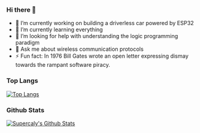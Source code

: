 ### Hi there 👋

<!--
**Riahelm/Riahelm** is a ✨ _special_ ✨ repository because its `README.md` (this file) appears on your GitHub profile.

Here are some ideas to get you started:

-->
- 🔭 I’m currently working on building a driverless car powered by ESP32
- 🌱 I’m currently learning everything
- 🤔 I’m looking for help with understanding the logic programming paradigm 
- 💬 Ask me about wireless communication protocols
- ⚡ Fun fact: In 1976 Bill Gates wrote an open letter expressing dismay towards the rampant software piracy.


### Top Langs

[![Top Langs](https://github-readme-stats.vercel.app/api/top-langs/?username=Supercaly)](https://github.com/Supercaly)

### Github Stats

[![Supercaly's Github Stats](https://github-readme-stats.vercel.app/api?username=Supercaly&count_private=true&theme=default&show_icons=true)](https://github.com/Supercaly)

